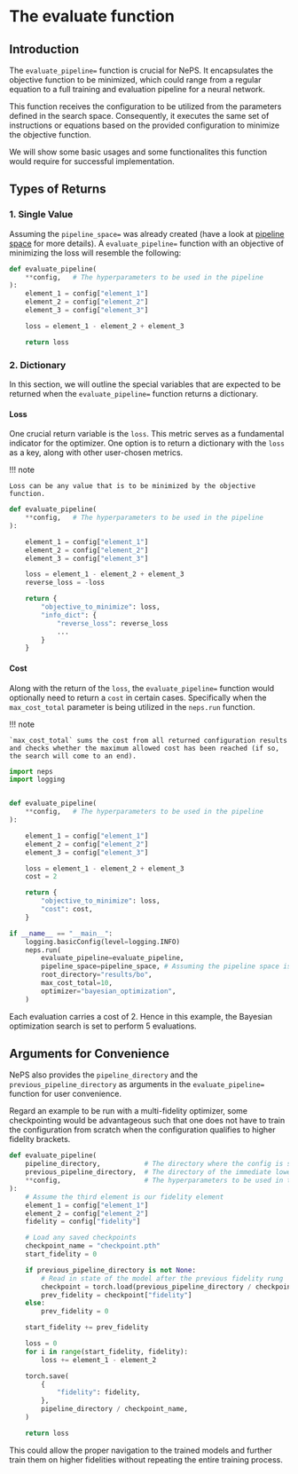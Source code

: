 # The evaluate function

## Introduction

The `evaluate_pipeline=` function is crucial for NePS. It encapsulates the objective function to be minimized, which could range from a regular equation to a full training and evaluation pipeline for a neural network.

This function receives the configuration to be utilized from the parameters defined in the search space. Consequently, it executes the same set of instructions or equations based on the provided configuration to minimize the objective function.

We will show some basic usages and some functionalites this function would require for successful implementation.

## Types of Returns

### 1. Single Value

Assuming the `pipeline_space=` was already created (have a look at [pipeline space](./pipeline_space.md) for more details).
A `evaluate_pipeline=` function with an objective of minimizing the loss will resemble the following:

```python
def evaluate_pipeline(
    **config,   # The hyperparameters to be used in the pipeline
):
    element_1 = config["element_1"]
    element_2 = config["element_2"]
    element_3 = config["element_3"]

    loss = element_1 - element_2 + element_3

    return loss
```

### 2. Dictionary

In this section, we will outline the special variables that are expected to be returned when the `evaluate_pipeline=` function returns a dictionary.

#### Loss

One crucial return variable is the `loss`. This metric serves as a fundamental indicator for the optimizer. One option is to return a dictionary with the `loss` as a key, along with other user-chosen metrics.

!!! note

    Loss can be any value that is to be minimized by the objective function.

```python
def evaluate_pipeline(
    **config,   # The hyperparameters to be used in the pipeline
):

    element_1 = config["element_1"]
    element_2 = config["element_2"]
    element_3 = config["element_3"]

    loss = element_1 - element_2 + element_3
    reverse_loss = -loss

    return {
        "objective_to_minimize": loss,
        "info_dict": {
            "reverse_loss": reverse_loss
            ...
        }
    }
```

#### Cost

Along with the return of the `loss`, the `evaluate_pipeline=` function would optionally need to return a `cost` in certain cases. Specifically when the `max_cost_total` parameter is being utilized in the `neps.run` function.


!!! note

    `max_cost_total` sums the cost from all returned configuration results and checks whether the maximum allowed cost has been reached (if so, the search will come to an end).

```python
import neps
import logging


def evaluate_pipeline(
    **config,   # The hyperparameters to be used in the pipeline
):

    element_1 = config["element_1"]
    element_2 = config["element_2"]
    element_3 = config["element_3"]

    loss = element_1 - element_2 + element_3
    cost = 2

    return {
        "objective_to_minimize": loss,
        "cost": cost,
    }

if __name__ == "__main__":
    logging.basicConfig(level=logging.INFO)
    neps.run(
        evaluate_pipeline=evaluate_pipeline,
        pipeline_space=pipeline_space, # Assuming the pipeline space is defined
        root_directory="results/bo",
        max_cost_total=10,
        optimizer="bayesian_optimization",
    )
```

Each evaluation carries a cost of 2. Hence in this example, the Bayesian optimization search is set to perform 5 evaluations.

## Arguments for Convenience

NePS also provides the `pipeline_directory` and the `previous_pipeline_directory` as arguments in the `evaluate_pipeline=` function for user convenience.

Regard an example to be run with a multi-fidelity optimizer, some checkpointing would be advantageous such that one does not have to train the configuration from scratch when the configuration qualifies to higher fidelity brackets.

```python
def evaluate_pipeline(
    pipeline_directory,           # The directory where the config is saved
    previous_pipeline_directory,  # The directory of the immediate lower fidelity config
    **config,                     # The hyperparameters to be used in the pipeline
):
    # Assume the third element is our fidelity element
    element_1 = config["element_1"]
    element_2 = config["element_2"]
    fidelity = config["fidelity"]

    # Load any saved checkpoints
    checkpoint_name = "checkpoint.pth"
    start_fidelity = 0

    if previous_pipeline_directory is not None:
        # Read in state of the model after the previous fidelity rung
        checkpoint = torch.load(previous_pipeline_directory / checkpoint_name)
        prev_fidelity = checkpoint["fidelity"]
    else:
        prev_fidelity = 0

    start_fidelity += prev_fidelity

    loss = 0
    for i in range(start_fidelity, fidelity):
        loss += element_1 - element_2

    torch.save(
        {
            "fidelity": fidelity,
        },
        pipeline_directory / checkpoint_name,
    )

    return loss
```

This could allow the proper navigation to the trained models and further train them on higher fidelities without repeating the entire training process.
